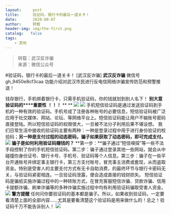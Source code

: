```yaml
---
layout:     post
title:      验证码，银行卡的最后一道关卡！
date:       2020-08-07
author:     转载
header-img: img/the-first.png
catalog:   false
tags:
    - 其他
---
```


<blockquote><p>转载：武汉反诈骗<br>
来源：微信公众号</p></blockquote>

#验证码，银行卡的最后一道关卡！
[武汉反诈骗]
**武汉反诈骗**
微信号gh_9450e8cf3caa
功能介绍对武汉市民进行反电信网络诈骗宣传防范和预警推送！

钱存银行，手机绑着银行卡，只需手机验证码，你的钱就划到别人名下！
**别大意**
**验证码的****重要性**
**！！！**
**
**
![]({{site.baseurl}}/postimg/8wBAcE4t1v6rzeEH2icCjuibCzH1raebgrlCWSL0UfMY3Jib1otnXdXbb6C2iad8fL81vcBy7lqqtMd4fdyo440X7g.jpeg)
![]({{site.baseurl}}/postimg/Kmnn3iazibpGY1S4CtLoUgtycpDciaK0MVn8zGTjC3v2WjbaicUeESz3Kvggb4P80gkyiaGeIvQR5gwicVojcLmLlibSw.gif)
手机短信验证码是通过发送验证码到手机的一种有效的验证码。手机号成了注册各种账号的必要信息，短信验证码被广泛应用于社交媒体、网站、论坛、等网络平台上。短信验证码能让用户不输账号密码直接登陆。所以短信验证码的权限很大，一旦被不法分子利用后果不堪设想。
我们日常生活中接收的验证码主要有两种：一种是登录过程中用于进行身份验证的校验码；**另一种是支付过程的动态密码，骗子如果获取了动态密码，即可完成支付。**
![]({{site.baseurl}}/postimg/8wBAcE4t1v5RK4ZicOH3TTkcChv3yI9RCaF7xzJickfNGesbWicl1ppMS0kTzibcjGHXBvkmWlTEYuv4PSYaHvhQ0A.png)
**骗子是如何利用验证码赚钱的？**
**第一步：**骗子通过“短信嗅探”等一些不法手段控制了你的手机短信验证码。第二步：骗子通过登录其他一些网站，就会从中碰撞你身份证号、银行卡号、手机号、验证码等个人信息。第三步：骗子在一些平台开通账号并绑定事主银行卡，第三方支付账号，冒充事主消费或套现，从而盗取资金。特别是受害人的主要支付方式有无卡自助消费，的最终环节与银行卡密码无关，与验证码紧密相连。一旦验证码泄露，便会造成直接的钱财损失。
短信验证码是骗纸实施诈骗过程中的一种转账方式，在冒充客服短信诈骗、贷款诈骗、信用卡提额诈骗、刷单诈骗等的多种诈骗实施过程中均有利用验证码骗取受害人资金。
![]({{site.baseurl}}/postimg/8wBAcE4t1v6rzeEH2icCjuibCzH1raebgrS7TSbQydjetGTbcCS3VvkaSltOjHdCuHE0hVbofB3yE1Koe8KyTF4Q.gif)
****警方提醒****
任何问你要验证码的基本都是骗子。所以，如果收到验证码，一定要看清楚上面的全部内容……尤其是要看清楚这个验证码是用来做什么的！总之！验证码千万不能告诉别人！
![]({{site.baseurl}}/postimg/8wBAcE4t1v5RK4ZicOH3TTkcChv3yI9RCVMrTNicGw7KXXVqTJgKAt2VQztqfCUxVTib9TaOA1PnrtxeyXdYyL3tg.jpeg)
